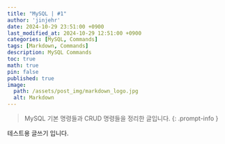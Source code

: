 ```yaml
---
title: "MySQL | #1"
author: 'jinjehr'
date: 2024-10-29 23:51:00 +0900
last_modified_at: 2024-10-29 12:51:00 +0900
categories: [MySQL, Commands]
tags: [Markdown, Commands]
description: MySQL Commands
toc: true 
math: true
pin: false
published: true
image:
  path: /assets/post_img/markdown_logo.jpg
  alt: Markdown
---
```


> MySQL 기본 명령들과 CRUD 명령들을 정리한 글입니다. 
{: .prompt-info }

테스트용 글쓰기 입니다.
